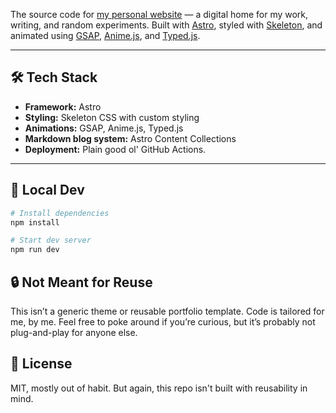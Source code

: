 The source code for [my personal website](https://rayhan.id) — a digital home for my work, writing, and random experiments. Built with [Astro](https://astro.build), styled with [Skeleton](https://www.skeleton.dev/), and animated using [GSAP](https://greensock.com/gsap), [Anime.js](https://animejs.com/), and [Typed.js](https://github.com/mattboldt/typed.js/).

---

## 🛠 Tech Stack

- **Framework:** Astro
- **Styling:** Skeleton CSS with custom styling
- **Animations:** GSAP, Anime.js, Typed.js
- **Markdown blog system:** Astro Content Collections
- **Deployment:** Plain good ol' GitHub Actions.

---

## 🧪 Local Dev

```bash
# Install dependencies
npm install

# Start dev server
npm run dev
```

## 🔒 Not Meant for Reuse
This isn’t a generic theme or reusable portfolio template. Code is tailored for me, by me. Feel free to poke around if you’re curious, but it’s probably not plug-and-play for anyone else. 

## 📜 License
MIT, mostly out of habit. But again, this repo isn't built with reusability in mind. 